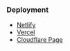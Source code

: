 ### Deployment
- [Netlify](https://svelte-kit-static-deployment-example.netlify.app/)
- [Vercel](https://svelte-kit-static-deployment-example.vercel.app/)
- [Cloudflare Page](https://svelte-kit-static-deployment-example.pages.dev/)